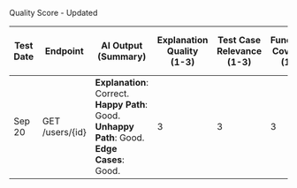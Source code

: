 Quality Score - Updated

| Test Date | Endpoint       | AI Output<br>(Summary)                                                                                        | Explanation<br>Quality<br>(1-3) | Test Case<br>Relevance <br>(1-3) | Functional<br>Coverage<br>(1-3) | Risk & Security Coverage<br>(1-3)|Total Score |
|-----------|-----------------|---------------------------------------------------------------------------------------------------------------|------------------------------|------------------------------|------------------------------|-------------|-------------|
| Sep 20    | GET /users/{id} | **Explanation**: Correct.<br>**Happy Path**: Good.<br>**Unhappy Path**: Good.<br>**Edge Cases**: Good.        | 3                            | 3                            | 3                            | 1           | 10/12       |